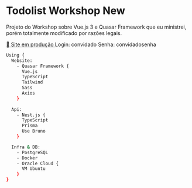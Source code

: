 # Todolist Workshop New
Projeto do Workshop sobre Vue.js 3 e Quasar Framework que eu ministrei, porém totalmente modificado por razões legais.

<a href="https://todolist.valentim.tech" target="_blank">
  🔗 Site em produção
</a>
Login: convidado
Senha: convidadosenha

<br />

```bash
Using {
  Website:
    - Quasar Framework {
      Vue.js
      TypeScript
      Tailwind
      Sass
      Axios
    }
  
  Api:
    - Nest.js {
      TypeScript
      Prisma
      Use Bruno
    }

  Infra & DB:
    - PostgreSQL
    - Docker
    - Oracle Cloud {
      VM Ubuntu
    }
}

